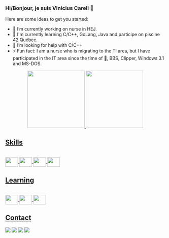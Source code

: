 ### Hi/Bonjour, je suis Vinicius Careli 👋

Here are some ideas to get you started:

- 🔭 I’m currently working on nurse in HEJ.
- 🌱 I'm currently learning C/C++, GoLang, Java and participe on piscine 42 Québec.
- 🤔 I’m looking for help with C/C++
- ⚡ Fun fact: I am a nurse who is migrating to the TI area, but I have participated in the IT area since the time of 🦖, BBS, Clipper, Windows 3.1 and MS-DOS.

<div align="center">
  <a href="https://github.com/vcareli">
  <img height="180em" src="https://github-readme-stats.vercel.app/api?username=vcareli&show_icons=true&theme=aura_dark&include_all_commits=true&count_private=true"/>
  <img height="180em" src="https://github-readme-stats.vercel.app/api/top-langs/?username=vcareli&layout=compact&langs_count=8&theme=aura_dark"/>
</div>

<h2>Skills</h2>
<div style="display: inline_block"><br>
  <img align="center" height="30" width="40" src="https://cdn.jsdelivr.net/gh/devicons/devicon/icons/c/c-original.svg">
  <img align="center" height="30" width="40" src="https://cdn.jsdelivr.net/gh/devicons/devicon/icons/cplusplus/cplusplus-original.svg">
  <img align="center" height="30" width="40" src="https://cdn.jsdelivr.net/gh/devicons/devicon/icons/bash/bash-plain.svg">
  <img align="center" height="30" width="40" src="https://cdn.jsdelivr.net/gh/devicons/devicon/icons/msdos/msdos-original.svg">  
</div>

<h2>Learning</h2>
<div style="display: inline_block"><br>
  <img align="center" height="30" width="40" src="https://cdn.jsdelivr.net/gh/devicons/devicon/icons/java/java-original.svg">
  <img align="center" height="30" width="40" src="https://cdn.jsdelivr.net/gh/devicons/devicon/icons/go/go-original.svg">
  <img align="center" height="30" width="40" src="https://cdn.jsdelivr.net/gh/devicons/devicon/icons/arduino/arduino-original.svg">
</div>

<h2>Contact</h2>

<div>
  <a href = "mailto:vcareli@gmail.com"><img src="https://img.shields.io/badge/Gmail-D14836?style=for-the-badge&logo=gmail&logoColor=white" target="_blank"></a>
  <a href = "https://www.instagram.com/vinny_quebec/"><img src="https://img.shields.io/badge/Instagram-E4405F?style=for-the-badge&logo=instagram&logoColor=white" target="_blank"></a>
  <a href = "https://www.facebook.com/vinicius.careli"><img src="https://img.shields.io/badge/Facebook-1877F2?style=for-the-badge&logo=facebook&logoColor=white" target="_blank"></a>
  <a href = "https://discord.com/channels/@vcareli"><img src="https://img.shields.io/badge/Discord-7289DA?style=for-the-badge&logo=discord&logoColor=white" target="_blank"></a>
</div>
